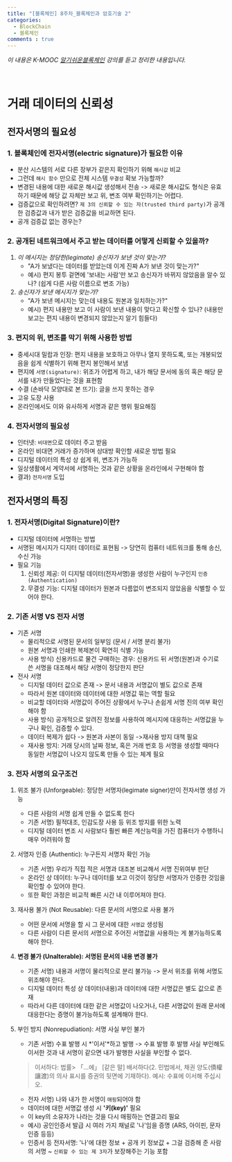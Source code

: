 ```yaml
---
title: "[블록체인] 8주차_블록체인과 암호기술 2"
categories:
  - BlockChain
  - 블록체인
comments : true
---
```

*이 내용은 K-MOOC [알기쉬운블록체인] 강의를 듣고 정리한 내용입니다.*
<br>

[알기쉬운블록체인]: http://www.kmooc.kr/courses/course-v1:SJCU+SJCU01+2019_2/courseware/145ba5714d1246c1b65fe1b081d52db0/e1af1659e74343579fe5727acdfcfbc7/?child=last

<br>

# 거래 데이터의 신뢰성
## 전자서명의 필요성
### 1. 블록체인에 전자서명(electric signature)가 필요한 이유
- 분산 시스템의 서로 다른 장부가 같은지 확인하기 위해 `해시값` 비교
- 그런데 `해시 함수` 만으로 전체 시스템 `무결성` 확보 가능할까?
- 변경된 내용에 대한 새로운 해시값 생성해서 전송 -> 새로운 해시값도 형식은 유효하기 때문에 해당 값 자체만 보고 위, 변조 여부 확인하기는 어렵다.
- 검증값으로 확인하려면? `제 3의 신뢰할 수 있는 자(trusted third party)`가 공개한 검증값과 내가 받은 검증값을 비교하면 된다.
- 공개 검증값 없는 경우는?<br>

### 2. 공개된 네트워크에서 주고 받는 데이터를 어떻게 신뢰할 수 있을까?
1. *이 메시지는 정당한(legimate) 송신자가 보낸 것이 맞는가?*
    - "A가 보냈다는 데이터를 받았는데 이게 진짜 A가 보낸 것이 맞는가?"
    - 예시) 편지 봉투 겉면에 '보내는 사람'만 보고 송신자가 바뀌지 않았음을 알수 있나? (쉽게 다른 사람 이름으로 변조 가능)
2. *송신자가 보낸 메시지가 맞는가?*
    - "A가 보낸 메시지는 맞는데 내용도 원본과 일치하는가?"
    - 예시) 편지 내용만 보고 이 사람이 보낸 내용이 맞다고 확신할 수 있나? (내용만 보고는 편지 내용이 변경되지 않았는지 알기 힘들다)<br>

### 3. 편지의 위, 변조를 막기 위해 사용한 방법
- 중세시대 밀랍과 인장: 편지 내용을 보호하고 아무나 열지 못하도록, 또는 개봉되었음을 쉽게 식별하기 위해 편지 봉인해서 보냄
- 편지에 `서명(signature)`: 위조가 어렵게 하고, 내가 해당 문서에 동의 혹은 해당 문서를 내가 만들었다는 것을 표현함
- 수결 (손바닥 모양대로 본 뜨기): 글을 쓰지 못하는 경우
- 고유 도장 사용
- 온라인에서도 이와 유사하게 서명과 같은 행위 필요해짐<br>

### 4. 전자서명의 필요성
- 인터넷: `비대면`으로 데이터 주고 받음
- 온라인 비대면 거래가 증가하며 상대방 확인할 새로운 방법 필요
- 디지털 데이터의 특성 상 쉽게 위, 변조가 가능하
- 일상생활에서 계약서에 서명하는 것과 같은 상황을 온라인에서 구현해야 함
- 결과) `전자서명` 도입<br>


## 전자서명의 특징
### 1. 전자서명(Digital Signature)이란?
- 디지털 데이터에 서명하는 방법
- 서명된 메시지가 디지터 데이터로 표현됨 -> 당연히 컴퓨터 네트워크를 통해 송신, 수신 가능
- 필요 기능
    1. 신뢰성 제공: 이 디지털 데이터(전자서명)을 생성한 사람이 누구인지 `인증(Authentication)`
    2. 무결성 기능: 디지털 데이터가 원본과 다름없이 변조되지 않았음을 식별할 수 있어야 한다.<br>

### 2. 기존 서명 VS 전자 서명
- 기존 서명
    - 물리적으로 서명된 문서의 일부임 (문서 / 서명 분리 불가)
    - 원본 서명과 인쇄한 복제본이 확연히 식별 가능
    - 사용 방식) 신용카드로 물건 구매하는 경우: 신용카드 뒤 서명(원본)과 수기로 쓴 서명을 대조해서 해당 서명이 정당한지 판단
- 전사 서명
    - 디지털 데이터 값으로 존재 -> 문서 내용과 서명값이 별도 값으로 존재
    - 따라서 원본 데이터와 데이터에 대한 서명값 묶는 역할 필요
    - 비교할 데이터와 서명값이 주어진 상황에서 누구나 손쉽게 서명 진의 여부 확인해야 함
    - 사용 방식) 공개적으로 알려진 정보를 사용하여 메시지에 대응하는 서명값을 누구나 확인, 검증할 수 있다.
    - 데이터 복제가 쉽다 -> 원본과 사본이 동일 ->재사용 방지 대책 필요
    - 재사용 방지: 거래 당시의 날짜 정보, 혹은 거래 번호 등 서명을 생성할 때마다 동일한 서명값이 나오지 않도록 만들 수 있는 체계 필요<br>


### 3. 전자 서명의 요구조건
1. 위조 불가 (Unforgeable): 정당한 서명자(legimate signer)만이 전자서명 생성 가능
    - 다른 사람의 서명 쉽게 만들 수 없도록 한다
    - 기존 서명) 필적대조, 인감도장 사용 등 위조 방지를 위한 노력
    - 디지털 데이터 변조 시 사람보다 훨씬 빠른 계산능력을 가진 컴퓨터가 수행하니 매우 어려워야 함<br>

2. 서명자 인증 (Authentic): 누구든지 서명자 확인 가능
    - 기존 서명) 우리가 직접 적은 서명과 대조본 비교해서 서명 진위여부 판단
    - 온라인 상 데이터: 누구나 데이터를 보고 이것이 정당한 서명자가 인증한 것임을 확인할 수 있어야 한다.
    - 또한 확인 과정은 비교적 빠른 시간 내 이루어져야 한다.<br>

3. 재사용 불가 (Not Reusable): 다른 문서의 서명으로 사용 불가
    - 어떤 문서에 서명을 할 시 그 문서에 대한 `서명값` 생성됨
    - 다른 사람이 다른 문서의 서명으로 주어진 서명값을 사용하는 게 불가능하도록 해야 한다.<br>

4. **변경 불가 (Unalterable): 서명된 문서의 내용 변경 불가**
    - 기존 서명) 내용과 서명이 물리적으로 분리 불가능 -> 문서 위조를 위해 서명도 위조해야 한다.
    - 디지털 데이터 특성 상 데이터(내용)과 데이터에 대한 서명값은 별도 값으로 존재
    - 따라서 다른 데이터에 대한 같은 서명값이 나오거나, 다른 서명값이 원래 문서에 대응한다는 증명이 불가능하도록 설계해야 한다.<br>

5. 부인 방지 (Nonrepudiation): 서명 사실 부인 불가
    - 기존 서명) 수표 발행 시 *'이서'*하고 발행 -> 수표 발행 후 발행 사실 부인해도 이서한 것과 내 서명이 같으면 내가 발행한 사실을 부인할 수 없다.
    > 이서하다: 법률> 「…에」 [같은 말] 배서하다(2. 민법에서, 채권 양도(債權讓渡)의 의사 표시를 증권의 뒷면에 기재하다). 예시: 수표에 이서해 주십시오.
    - 전자 서명) 나와 내가 한 서명이 `매핑`되어야 함
    - 데이터에 대한 서명값 생성 시 **'키(key)'** 필요
    - 이 key의 소유자가 나라는 것을 다시 매핑하는 연결고리 필요
    - 예시) 공인인증서 발급 시 여러 가지 채널로 '나'임을 증명 (ARS, 아이핀, 문자 인증 등등)
    - 인증서 등 전자서명: '나'에 대한 정보 + 공개 키 정보값 + 그걸 검증해 준 사람의 서명 ~ `신뢰할 수 있는 제 3자`가 보장해주는 기능 포함<br>
 